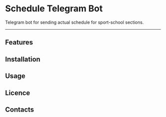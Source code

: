 # Schedule Telegram Bot

Telegram bot for sending actual schedule for sport-school sections.

***
## Features

## Installation

## Usage

## Licence

## Contacts
